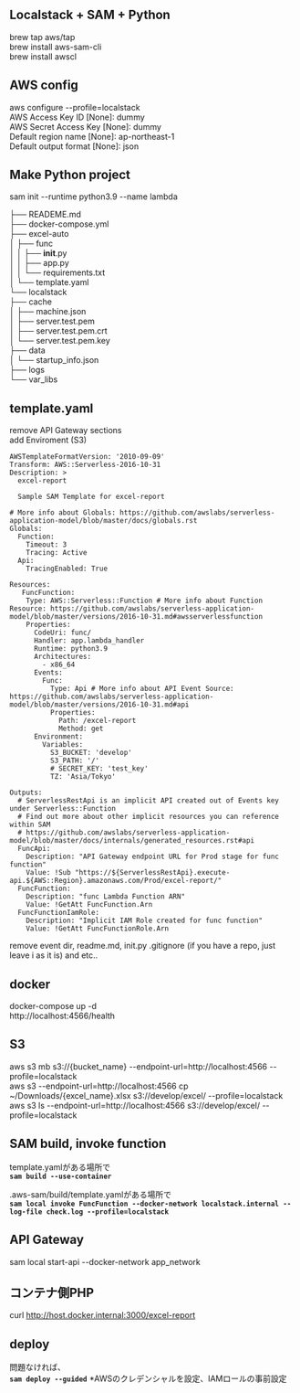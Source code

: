 ## Localstack + SAM + Python
brew tap aws/tap  
brew install aws-sam-cli  
brew install awscl  

## AWS config
aws configure --profile=localstack  
AWS Access Key ID [None]: dummy  
AWS Secret Access Key [None]: dummy  
Default region name [None]: ap-northeast-1  
Default output format [None]: json  

## Make Python project
sam init --runtime python3.9 --name lambda  

├── READEME.md  
├── docker-compose.yml  
├── excel-auto  
│   ├── func  
│   │   ├── __init__.py  
│   │   ├── app.py  
│   │   └── requirements.txt  
│   └── template.yaml  
└── localstack  
    ├── cache  
    │   ├── machine.json  
    │   ├── server.test.pem  
    │   ├── server.test.pem.crt  
    │   └── server.test.pem.key  
    ├── data  
    │   └── startup_info.json  
    ├── logs  
    └── var_libs  

## template.yaml
remove API Gateway sections  
add Enviroment (S3)
```
AWSTemplateFormatVersion: '2010-09-09'
Transform: AWS::Serverless-2016-10-31
Description: >
  excel-report

  Sample SAM Template for excel-report

# More info about Globals: https://github.com/awslabs/serverless-application-model/blob/master/docs/globals.rst
Globals:
  Function:
    Timeout: 3
    Tracing: Active
  Api:
    TracingEnabled: True

Resources:
   FuncFunction:
    Type: AWS::Serverless::Function # More info about Function Resource: https://github.com/awslabs/serverless-application-model/blob/master/versions/2016-10-31.md#awsserverlessfunction
    Properties:
      CodeUri: func/
      Handler: app.lambda_handler
      Runtime: python3.9
      Architectures:
        - x86_64
      Events:
        Func:
          Type: Api # More info about API Event Source: https://github.com/awslabs/serverless-application-model/blob/master/versions/2016-10-31.md#api
          Properties:
            Path: /excel-report
            Method: get
      Environment:
        Variables:
          S3_BUCKET: 'develop'
          S3_PATH: '/'
          # SECRET_KEY: 'test_key'
          TZ: 'Asia/Tokyo'

Outputs:
  # ServerlessRestApi is an implicit API created out of Events key under Serverless::Function
  # Find out more about other implicit resources you can reference within SAM
  # https://github.com/awslabs/serverless-application-model/blob/master/docs/internals/generated_resources.rst#api
  FuncApi:
    Description: "API Gateway endpoint URL for Prod stage for func function"
    Value: !Sub "https://${ServerlessRestApi}.execute-api.${AWS::Region}.amazonaws.com/Prod/excel-report/"
  FuncFunction:
    Description: "func Lambda Function ARN"
    Value: !GetAtt FuncFunction.Arn
  FuncFunctionIamRole:
    Description: "Implicit IAM Role created for func function"
    Value: !GetAtt FuncFunctionRole.Arn
```
remove event dir, readme.md, init.py .gitignore (if you have a repo, just leave i as it is) and etc..  

## docker
docker-compose up -d  
http://localhost:4566/health  

## S3
aws s3 mb s3://{bucket_name} --endpoint-url=http://localhost:4566 --profile=localstack  
aws s3 --endpoint-url=http://localhost:4566 cp ~/Downloads/{excel_name}.xlsx  s3://develop/excel/ --profile=localstack  
aws s3 ls --endpoint-url=http://localhost:4566 s3://develop/excel/  --profile=localstack  

## SAM build, invoke function
template.yamlがある場所で  
**`sam build --use-container`**

.aws-sam/build/template.yamlがある場所で  
**`sam local invoke FuncFunction --docker-network localstack.internal --log-file check.log --profile=localstack`**

## API Gateway
sam local start-api --docker-network app_network  

## コンテナ側PHP
curl http://host.docker.internal:3000/excel-report  

## deploy  
問題なければ、  
**`sam deploy --guided`**
*AWSのクレデンシャルを設定、IAMロールの事前設定
